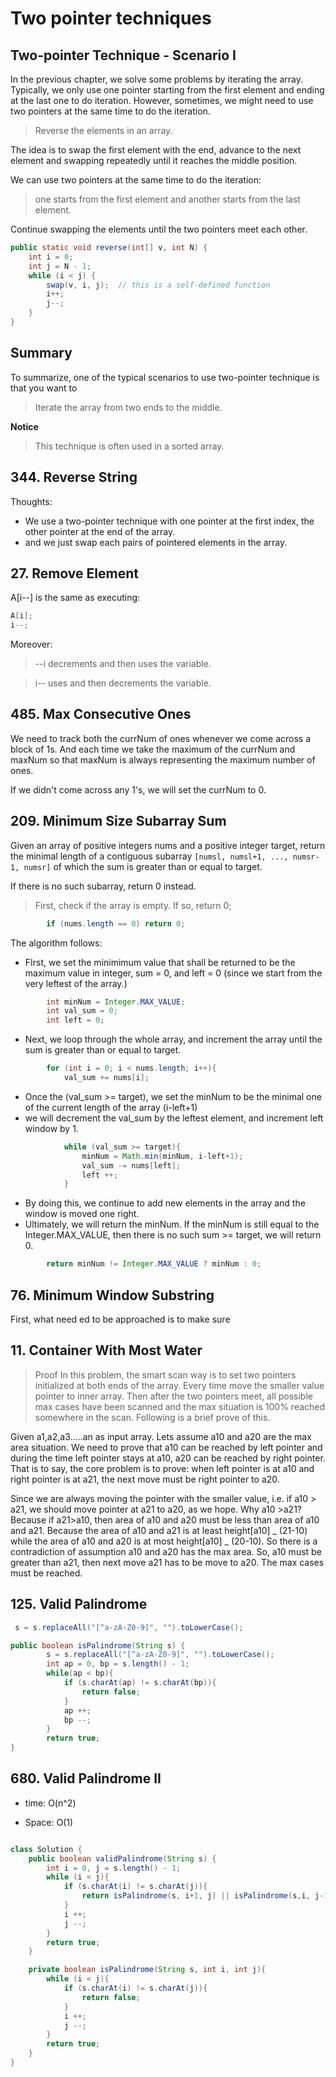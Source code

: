 # Two pointer techniques

## Two-pointer Technique - Scenario I

In the previous chapter, we solve some problems by iterating the array. Typically, we only use one pointer starting from the first element and ending at the last one to do iteration. However, sometimes, we might need to use two pointers at the same time to do the iteration.

> Reverse the elements in an array.

The idea is to swap the first element with the end, advance to the next element and swapping repeatedly until it reaches the middle position.

We can use two pointers at the same time to do the iteration:

> one starts from the first element and another starts from the last element.

Continue swapping the elements until the two pointers meet each other.

```java
public static void reverse(int[] v, int N) {
    int i = 0;
    int j = N - 1;
    while (i < j) {
        swap(v, i, j);  // this is a self-defined function
        i++;
        j--;
    }
}
```

## Summary

To summarize, one of the typical scenarios to use two-pointer technique is that you want to

> Iterate the array from two ends to the middle.

**Notice**

> This technique is often used in a sorted array.

## 344. Reverse String

Thoughts:

- We use a two-pointer technique with one pointer at the first index, the other pointer at the end of the array.
- and we just swap each pairs of pointered elements in the array.

## 27. Remove Element

A[i--] is the same as executing:

```java
A[i];
i--;
```

Moreover:

> --i decrements and then uses the variable.

> i-- uses and then decrements the variable.

## 485. Max Consecutive Ones

We need to track both the currNum of ones whenever we come across a block of 1s. And each time we take the maximum of the currNum and maxNum so that maxNum is always representing the maximum number of ones.

If we didn't come across any 1's, we will set the currNum to 0.

## 209. Minimum Size Subarray Sum

Given an array of positive integers nums and a positive integer target, return the minimal length of a contiguous subarray `[numsl, numsl+1, ..., numsr-1, numsr]` of which the sum is greater than or equal to target.

If there is no such subarray, return 0 instead.

> First, check if the array is empty. If so, return 0;

```java
        if (nums.length == 0) return 0;
```

The algorithm follows:

- FIrst, we set the minimimum value that shall be returned to be the maximum value in integer, sum = 0, and left = 0 (since we start from the very leftest of the array.)

```java
        int minNum = Integer.MAX_VALUE;
        int val_sum = 0;
        int left = 0;
```

- Next, we loop through the whole array, and increment the array until the sum is greater than or equal to target.

```java
        for (int i = 0; i < nums.length; i++){
            val_sum += nums[i];
```

- Once the (val_sum >= target), we set the minNum to be the minimal one of the current length of the array (i-left+1)
- we will decrement the val_sum by the leftest element, and increment left window by 1.

```java
            while (val_sum >= target){
                minNum = Math.min(minNum, i-left+1);
                val_sum -= nums[left];
                left ++;
            }
```

- By doing this, we continue to add new elements in the array and the window is moved one right.
- Ultimately, we will return the minNum. If the minNum is still equal to the Integer.MAX_VALUE, then there is no such sum >= target, we will return 0.

```java
        return minNum != Integer.MAX_VALUE ? minNum : 0;
```

## 76. Minimum Window Substring

First, what need ed to be approached is to make sure

## 11. Container With Most Water

> Proof
> In this problem, the smart scan way is to set two pointers initialized at both ends of the array. Every time move the smaller value pointer to inner array. Then after the two pointers meet, all possible max cases have been scanned and the max situation is 100% reached somewhere in the scan. Following is a brief prove of this.

Given a1,a2,a3.....an as input array. Lets assume a10 and a20 are the max area situation. We need to prove that a10 can be reached by left pointer and during the time left pointer stays at a10, a20 can be reached by right pointer. That is to say, the core problem is to prove: when left pointer is at a10 and right pointer is at a21, the next move must be right pointer to a20.

Since we are always moving the pointer with the smaller value, i.e. if a10 > a21, we should move pointer at a21 to a20, as we hope. Why a10 >a21? Because if a21>a10, then area of a10 and a20 must be less than area of a10 and a21. Because the area of a10 and a21 is at least height[a10] _ (21-10) while the area of a10 and a20 is at most height[a10] _ (20-10). So there is a contradiction of assumption a10 and a20 has the max area. So, a10 must be greater than a21, then next move a21 has to be move to a20. The max cases must be reached.

## 125. Valid Palindrome

```java
 s = s.replaceAll("[^a-zA-Z0-9]", "").toLowerCase();
```

```java
public boolean isPalindrome(String s) {
        s = s.replaceAll("[^a-zA-Z0-9]", "").toLowerCase();
        int ap = 0, bp = s.length() - 1;
        while(ap < bp){
            if (s.charAt(ap) != s.charAt(bp)){
                return false;
            }
            ap ++;
            bp --;
        }
        return true;
}
```

## 680. Valid Palindrome II

- time: O(n^2)

- Space: O(1)

```java

class Solution {
    public boolean validPalindrome(String s) {
        int i = 0, j = s.length() - 1;
        while (i < j){
            if (s.charAt(i) != s.charAt(j)){
                return isPalindrome(s, i+1, j) || isPalindrome(s,i, j-1);
            }
            i ++;
            j --;
        }
        return true;
    }

    private boolean isPalindrome(String s, int i, int j){
        while (i < j){
            if (s.charAt(i) != s.charAt(j)){
                return false;
            }
            i ++;
            j --;
        }
        return true;
    }
}
```
